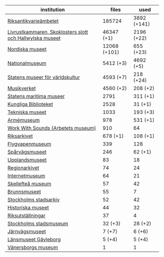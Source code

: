 | institution | files | used |
|---|---|---|
| [Riksantikvarieämbetet](https://commons.wikimedia.org/wiki/Category:Media_from_the_Swedish_National_Heritage_Board) | 185724 | 3892 (+141) |
| [Livrustkammaren, Skoklosters slott och Hallwylska museet](https://commons.wikimedia.org/wiki/Category:Images_from_Livrustkammaren_och_Skoklosters_slott_med_Stiftelsen_Hallwylska_museet) | 46347 (+1) | 2196 (+22) |
| [Nordiska museet](https://commons.wikimedia.org/wiki/Category:Images_from_Nordiska_museet) | 12068 (+101) | 655 (+23) |
| [Nationalmuseum](https://commons.wikimedia.org/wiki/Category:Images_from_the_Nationalmuseum_Stockholm) | 5412 (+3) | 4692 (+5) |
| [Statens museer för världskultur](https://commons.wikimedia.org/wiki/Category:Media_from_the_National_Museums_of_World_Culture) | 4593 (+7) | 218 (+24) |
| [Musikverket](https://commons.wikimedia.org/wiki/Category:Images_from_the_Swedish_Performing_Arts_Agency) | 4560 (+2) | 208 (+2) |
| [Statens maritima museer](https://commons.wikimedia.org/wiki/Category:Images_from_Statens_maritima_museer) | 2791 | 311 (+1) |
| [Kungliga Biblioteket](https://commons.wikimedia.org/wiki/Category:Images_from_the_National_Library_of_Sweden) | 2528 | 31 (+1) |
| [Tekniska museet](https://commons.wikimedia.org/wiki/Category:Images_from_Tekniska_museet) | 1033 | 193 (+3) |
| [Armémuseum](https://commons.wikimedia.org/wiki/Category:Images_from_the_Swedish_Army_Museum) | 978 | 531 (+1) |
| [Work With Sounds (Arbetets museum)](https://commons.wikimedia.org/wiki/Category:Media_from_Work_With_Sounds) | 910 | 64 |
| [Riksarkivet](https://commons.wikimedia.org/wiki/Category:Images_from_the_National_Archives_of_Sweden) | 678 (+1) | 108 (+1) |
| [Flygvapenmuseum](https://commons.wikimedia.org/wiki/Category:Images_from_the_Swedish_Air_Force_Museum) | 339 | 128 |
| [Spårvägsmuseet](https://commons.wikimedia.org/wiki/Category:Images_from_Spårvägsmuseet) | 246 | 62 (+1) |
| [Upplandsmuseet](https://commons.wikimedia.org/wiki/Category:Images_from_Upplandsmuseet) | 83 | 18 |
| [Regionarkivet](https://commons.wikimedia.org/wiki/Category:Images_from_Regionarkivet) | 74 | 24 |
| [Internetmuseum](https://commons.wikimedia.org/wiki/Category:Images_from_Internetmuseum) | 64 | 21 |
| [Skellefteå museum](https://commons.wikimedia.org/wiki/Category:Images_from_Skellefteå_Museum) | 57 | 42 |
| [Brunnsmuseet](https://commons.wikimedia.org/wiki/Category:Media_provided_by_Brunnsmuseet) | 55 | 7 |
| [Stockholms stadsarkiv](https://commons.wikimedia.org/wiki/Category:Images_from_Stockholms_stadsarkiv) | 52 | 42 |
| [Historiska museet](https://commons.wikimedia.org/wiki/Category:Images_from_Statens_historiska_museum) | 44 | 32 |
| [Riksutställningar](https://commons.wikimedia.org/wiki/Category:Images_from_Riksutställningar) | 37 | 4 |
| [Stockholms stadsmuseum](https://commons.wikimedia.org/wiki/Category:Images_from_Stockholms_stadsmuseum) | 32 (+3) | 28 (+2) |
| [Järnvägsmuseet](https://commons.wikimedia.org/wiki/Category:Images_from_Järnvägsmuseet) | 7 (+7) | 6 (+6) |
| [Länsmuseet Gävleborg](https://commons.wikimedia.org/wiki/Category:Images_from_Länsmuseet_Gävleborg) | 5 (+4) | 5 (+4) |
| [Vänersborgs museum](https://commons.wikimedia.org/wiki/Category:Images_from_Vänersborgs_museum) | 1 | 1 |